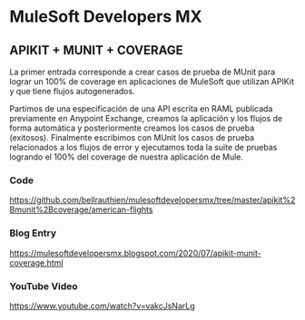 # MuleSoft Developers MX

## APIKIT + MUNIT + COVERAGE

La primer entrada corresponde a crear casos de prueba de MUnit para lograr un 100% de coverage en aplicaciones de MuleSoft que utilizan APIKit y que tiene flujos autogenerados.

Partimos de una especificación de una API escrita en RAML publicada previamente en Anypoint Exchange, creamos la aplicación y los flujos de forma automática y posteriormente creamos los casos de prueba (exitosos). Finalmente escribimos con MUnit los casos de prueba relacionados a los flujos de error y ejecutamos toda la suite de pruebas logrando el 100% del coverage de nuestra aplicación de Mule.

### Code
https://github.com/bellrauthien/mulesoftdevelopersmx/tree/master/apikit%2Bmunit%2Bcoverage/american-flights

### Blog Entry
https://mulesoftdevelopersmx.blogspot.com/2020/07/apikit-munit-coverage.html

### YouTube Video
https://www.youtube.com/watch?v=vakcJsNarLg